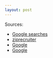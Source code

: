 ```yaml
---
layout: post
---
```


Sources:

* [Google searches](http://google.com)
* [ziprecruiter](https://www.ziprecruiter.com)
* [Google](http://google.com)
* [Google](http://google.com)
